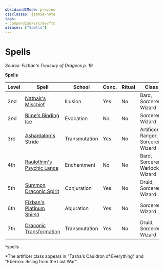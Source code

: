 ```yaml
---
obsidianUIMode: preview
cssclasses: json5e-note
tags:
- compendium/src/5e/ftd
aliases: ["Spells"]
---
```

# Spells
*Source: Fizban's Treasury of Dragons p. 19* 

**Spells**

| Level | Spell | School | Conc. | Ritual | Class |
|-------|-------|--------|-------|--------|-------|
| 2nd | [Nathair's Mischief](/Systems/5e/spells/nathairs-mischief-ftd.md) | Illusion | Yes | No | Bard, Sorcerer, Wizard |
| 2nd | [Rime's Binding Ice](/Systems/5e/spells/rimes-binding-ice-ftd.md) | Evocation | No | No | Sorcerer, Wizard |
| 3rd | [Ashardalon's Stride](/Systems/5e/spells/ashardalons-stride-ftd.md) | Transmutation | Yes | No | Artificer,* Ranger, Sorcerer, Wizard |
| 4th | [Raulothim's Psychic Lance](/Systems/5e/spells/raulothims-psychic-lance-ftd.md) | Enchantment | No | No | Bard, Sorcerer, Warlock, Wizard |
| 5th | [Summon Draconic Spirit](/Systems/5e/spells/summon-draconic-spirit-ftd.md) | Conjuration | Yes | No | Druid, Sorcerer, Wizard |
| 6th | [Fizban's Platinum Shield](/Systems/5e/spells/fizbans-platinum-shield-ftd.md) | Abjuration | Yes | No | Sorcerer, Wizard |
| 7th | [Draconic Transformation](/Systems/5e/spells/draconic-transformation-ftd.md) | Transmutation | Yes | No | Druid, Sorcerer, Wizard |
^spells

*The artificer class appears in "Tasha's Cauldron of Everything" and "Eberron: Rising from the Last War".